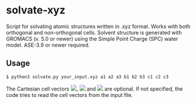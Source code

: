 # solvate-xyz
Script for solvating atomic structures written in .xyz format. Works with both orthogonal and non-orthogonal cells. Solvent structure is generated with GROMACS (v. 5.0 or newer) using the Simple Point Charge (SPC) water model. ASE-3.9 or newer required.

## Usage

```bash
$ python3 solvate.py your_input.xyz a1 a2 a3 b1 b2 b3 c1 c2 c3
```
The Cartesian cell vectors <img src="https://latex.codecogs.com/svg.latex?\mathbf{a}=[a_1,a_2,a_3]"/>, <img src="https://latex.codecogs.com/svg.latex?\mathbf{b}=[b_1,b_2,b_3]"/> and <img src="https://latex.codecogs.com/svg.latex?\mathbf{c}=[c_1,c_2,c_3]"/> are optional. If not specified, the code tries to read the cell vectors from the input file.
